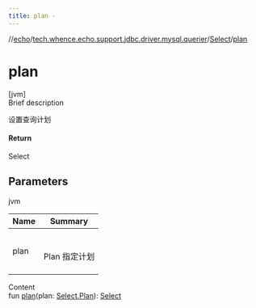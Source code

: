 ```yaml
---
title: plan -
---
```

//[echo](../../index.md)/[tech.whence.echo.support.jdbc.driver.mysql.querier](../index.md)/[Select](index.md)/[plan](plan.md)



# plan  
[jvm]  
Brief description  


设置查询计划



#### Return  


Select



## Parameters  
  
jvm  
  
|  Name|  Summary| 
|---|---|
| plan| <br><br>Plan 指定计划<br><br>
  
  
Content  
fun [plan](plan.md)(plan: [Select.Plan](-plan/index.md)): [Select](index.md)  



